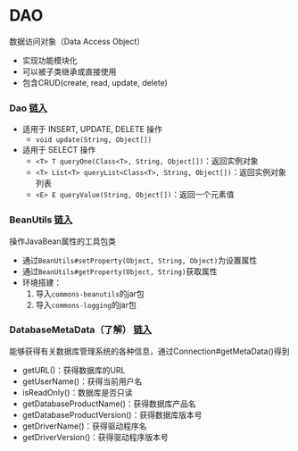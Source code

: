 # DAO
数据访问对象（Data Access Object）
* 实现功能模块化
* 可以被子类继承或直接使用
* 包含CRUD(create, read, update, delete)

### Dao [链入](./1_dao)
* 适用于 INSERT, UPDATE, DELETE 操作
    * `void update(String, Object[])`
* 适用于 SELECT 操作
    * `<T> T queryOne(Class<T>, String, Object[])`：返回实例对象
    * `<T> List<T> queryList<Class<T>, String, Object[])`：返回实例对象列表
    * `<E> E queryValue(String, Object[])`：返回一个元素值

### BeanUtils [链入](./2_beanUtils)
操作JavaBean属性的工具包类
* 通过`BeanUtils#setProperty(Object, String, Object)`为设置属性
* 通过`BeanUtils#getProperty(Object, String)`获取属性
* 环境搭建：
    1. 导入`commons-beanutils`的jar包
    2. 导入`commons-logging`的jar包

### DatabaseMetaData（了解） [链入](./3_databaseMetaData)
能够获得有关数据库管理系统的各种信息，通过Connection#getMetaData()得到
* getURL()：获得数据库的URL
* getUserName()：获得当前用户名
* isReadOnly()：数据库是否只读
* getDatabaseProductName()：获得数据库产品名
* getDatabaseProductVersion()：获得数据库版本号
* getDriverName()：获得驱动程序名
* getDriverVersion()：获得驱动程序版本号